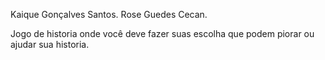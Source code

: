 Kaique Gonçalves Santos.
Rose Guedes Cecan.

Jogo de historia onde você deve fazer suas escolha que podem piorar ou ajudar sua historia.
